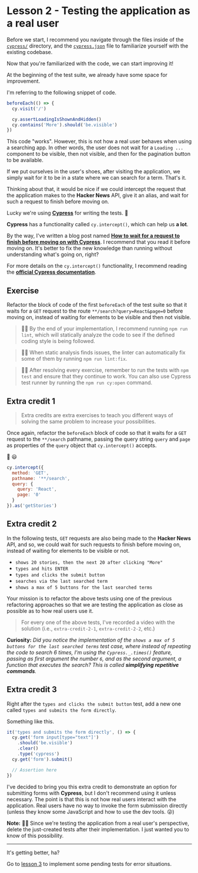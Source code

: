 # Lesson 2 - Testing the application as a real user

Before we start, I recommend you navigate through the files inside of the [`cypress/`](../cypress/) directory, and the [`cypress.json`](../cypress.json) file to familiarize yourself with the existing codebase.

Now that you're familiarized with the code, we can start improving it!

At the beginning of the test suite, we already have some space for improvement.

I'm referring to the following snippet of code.

```js
beforeEach(() => {
  cy.visit('/')

  cy.assertLoadingIsShownAndHidden()
  cy.contains('More').should('be.visible')
})
```

This code "works". However, this is not how a real user behaves when using a searching app. In other words, the user does not wait for a `Loading ...` component to be visible, then not visible, and then for the pagination button to be available.

If we put ourselves in the user's shoes, after visiting the application, we simply wait for it to be in a state where we can search for a term. That's it.

Thinking about that, it would be nice if we could intercept the request that the application makes to the **Hacker News** API, give it an alias, and wait for such a request to finish before moving on.

Lucky we're using [**Cypress**](https://cypress.io) for writing the tests. 🚀

**Cypress** has a functionality called `cy.intercept()`, which can help us **a lot**.

By the way, I've written a blog post named [**How to wait for a request to finish before moving on with Cypress**](https://dev.to/walmyrlimaesilv/how-to-wait-for-a-request-to-finish-before-moving-on-with-cypress-2030).
I recommend that you read it before moving on. It's better to fix the new knowledge than running without understanding what's going on, right?

For more details on the `cy.intercept()` functionality, I recommend reading the [**official Cypress documentation**](https://docs.cypress.io/api/commands/intercept.html).

## Exercise

Refactor the block of code of the first `beforeEach` of the test suite so that it waits for a `GET` request to the route `**/search?query=React&page=0` before moving on, instead of waiting for elements to be visible and then not visible.

> 🧙🏻 By the end of your implementation, I recommend running `npm run lint`, which will statically analyze the code to see if the defined coding style is being followed.

> 🧙🏿 When static analysis finds issues, the linter can automatically fix some of them by running `npm run lint:fix`.

> 🧙🏼 After resolving every exercise, remember to run the tests with `npm test` and ensure that they continue to work. You can also use Cypress test runner by running the `npm run cy:open` command.

## Extra credit 1

> Extra credits are extra exercises to teach you different ways of solving the same problem to increase your possibilities.

Once again, refactor the `beforeEach` block of code so that it waits for a `GET` request to the `**/search` pathname, passing the query string `query` and `page` as properties of the `query` object that `cy.intercept()` accepts.

🙊 😃

```js
cy.intercept({
  method: 'GET',
  pathname: '**/search',
  query: {
    query: 'React',
    page: '0'
  }
}).as('getStories')
```

## Extra credit 2

In the following tests, `GET` requests are also being made to the **Hacker News** API, and so, we could wait for such requests to finish before moving on, instead of waiting for elements to be visible or not.

* `shows 20 stories, then the next 20 after clicking "More"`
* `types and hits ENTER`
* `types and clicks the submit button`
* `searches via the last searched term`
* `shows a max of 5 buttons for the last searched terms`

Your mission is to refactor the above tests using one of the previous refactoring approaches so that we are testing the application as close as possible as to how real users use it.

> For every one of the above tests, I've recorded a video with the solution (i.e., `extra-credit-2-1`, `extra-credit-2-2`, etc.)

**Curiosity:** _Did you notice the implementation of the `shows a max of 5 buttons for the last searched terms` test case, where instead of repeating the code to search 6 times, I'm using the `Cypress._.times()` feature, passing as first argument the number `6`, and as the second argument, a function that executes the search? This is called **simplifying repetitive commands**._

## Extra credit 3

Right after the `types and clicks the submit button` test, add a new one called `types and submits the form directly`.

Something like this.

```js
it('types and submits the form directly', () => {
  cy.get('form input[type="text"]')
    .should('be.visible')
    .clear()
    .type('cypress')
  cy.get('form').submit()

  // Assertion here
})
```

I've decided to bring you this extra credit to demonstrate an option for submitting forms with **Cypress**, but I don't recommend using it unless necessary. The point is that this is not how real users interact with the application. Real users have no way to invoke the form submission directly (unless they know some JavaScript and how to use the dev tools. 😜)

**Note:** 🧙🏿 Since we're testing the application from a real user's perspective, delete the just-created tests after their implementation. I just wanted you to know of this possibility.

___

It's getting better, ha?

Go to [lesson 3](./3.md) to implement some pending tests for error situations.
